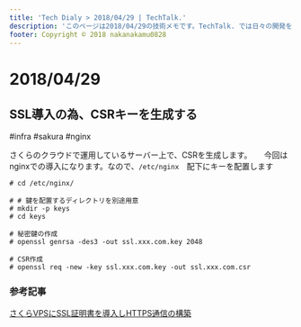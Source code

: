 ```yaml
---
title: 'Tech Dialy > 2018/04/29 | TechTalk.'
description: 'このページは2018/04/29の技術メモです。TechTalk. では日々の開発を個人メモとして残しています。将来に向けて技術ノウハウを蓄積することを目的とします。'
footer: Copyright © 2018 nakanakamu0828
---
```

# 2018/04/29
## SSL導入の為、CSRキーを生成する
#infra #sakura #nginx

さくらのクラウドで運用しているサーバー上で、CSRを生成します。 　
今回はnginxでの導入になります。なので、`/etc/nginx`　配下にキーを配置します

```
# cd /etc/nginx/

# # 鍵を配置するディレクトリを別途用意
# mkdir -p keys
# cd keys

# 秘密鍵の作成
# openssl genrsa -des3 -out ssl.xxx.com.key 2048

# CSR作成
# openssl req -new -key ssl.xxx.com.key -out ssl.xxx.com.csr
```

### 参考記事
[さくらVPSにSSL証明書を導入しHTTPS通信の構築](https://qiita.com/yoshizaki_kkgk/items/e6f39a5bfb99900b44b2)
